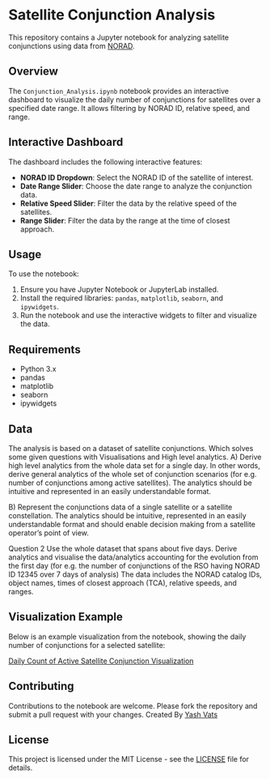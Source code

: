 # Satellite Conjunction Analysis

This repository contains a Jupyter notebook for analyzing satellite conjunctions using data from [NORAD](https://celestrak.org/SOCRATES/socrates-format.php).

## Overview

The `Conjunction_Analysis.ipynb` notebook provides an interactive dashboard to visualize the daily number of conjunctions for satellites over a specified date range. It allows filtering by NORAD ID, relative speed, and range.

## Interactive Dashboard

The dashboard includes the following interactive features:

- **NORAD ID Dropdown**: Select the NORAD ID of the satellite of interest.
- **Date Range Slider**: Choose the date range to analyze the conjunction data.
- **Relative Speed Slider**: Filter the data by the relative speed of the satellites.
- **Range Slider**: Filter the data by the range at the time of closest approach.

## Usage

To use the notebook:

1. Ensure you have Jupyter Notebook or JupyterLab installed.
2. Install the required libraries: `pandas`, `matplotlib`, `seaborn`, and `ipywidgets`.
3. Run the notebook and use the interactive widgets to filter and visualize the data.

## Requirements

- Python 3.x
- pandas
- matplotlib
- seaborn
- ipywidgets

## Data

The analysis is based on a dataset of satellite conjunctions. Which solves some given questions with Visualisations and High level analytics.
A) Derive high level analytics from the whole data set for a single day. In other
words, derive general analytics of the whole set of conjunction scenarios (for e.g.
number of conjunctions among active satellites). The analytics should be intuitive
and represented in an easily understandable format.

B) Represent the conjunctions data of a single satellite or a satellite constellation.
The analytics should be intuitive, represented in an easily understandable format and
should enable decision making from a satellite operator’s point of view.

Question 2
Use the whole dataset that spans about five days. Derive analytics and visualise the
data/analytics accounting for the evolution from the first day (for e.g. the number of
conjunctions of the RSO having NORAD ID 12345 over 7 days of analysis)
The data includes the NORAD catalog IDs, object names, times of closest approach (TCA), relative speeds, and ranges.

## Visualization Example

Below is an example visualization from the notebook, showing the daily number of conjunctions for a selected satellite:

[Daily Count of Active Satellite Conjunction Visualization](https://github.com/yoyo-gitroi/Conjunction_analysis/assets/67566026/b0561cd3-b123-45d3-98d5-09e222a037b1)

## Contributing

Contributions to the notebook are welcome. Please fork the repository and submit a pull request with your changes.
Created By [Yash Vats](ywaths@gmail.com)

## License

This project is licensed under the MIT License - see the [LICENSE](LICENSE) file for details.
